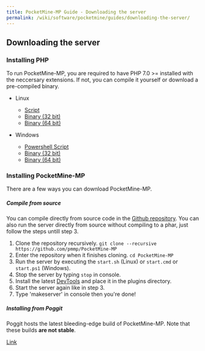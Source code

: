 ```yaml
---
title: PocketMine-MP Guide - Downloading the server
permalink: /wiki/software/pocketmine/guides/downloading-the-server/
---
```

## Downloading the server

### Installing PHP
To run PocketMine-MP, you are required to have PHP 7.0 >= installed with the neccersary extensions. If not, you can compile it yourself or download a pre-compiled binary.

* Linux
  * [Script](https://github.com/pmmp/php-build-scripts/tree/master/compile.sh?raw=true)  
  * [Binary (32 bit)](https://bintray.com/pocketmine/PocketMine/download_file?file_path=PHP_7.0.6_x86_Linux.tar.gz)  
  * [Binary (64 bit)](https://bintray.com/pocketmine/PocketMine/download_file?file_path=PHP_7.0.6_x86-64_Linux.tar.gz)  
  
* Windows
  * [Powershell Script](https://github.com/pmmp/php-build-scripts/blob/master/windows-binaries.ps1?raw=true)  
  * [Binary (32 bit)](https://bintray.com/pocketmine/PocketMine/download_file?file_path=PHP_7.0.3_x86_Windows.tar.gz)  
  * [Binary (64 bit)](https://bintray.com/pocketmine/PocketMine/download_file?file_path=PHP_7.0.3_x64_Windows.tar.gz)  
  
  
### Installing PocketMine-MP
There are a few ways you can download PocketMine-MP. 

##### Compile from source
You can compile directly from source code in the [Github repository](https://github.com/pmmp/PocketMine-MP). You can also run the server directly from source without compiling to a phar, just follow the steps untill step 3.

1. Clone the repository recursively. `git clone --recursive https://github.com/pmmp/PocketMine-MP`  
2. Enter the repository when it finishes cloning. `cd PocketMine-MP`  
3. Run the server by executing the `start.sh` (Linux) or `start.cmd` or `start.ps1` (Windows).
4. Stop the server by typing `stop` in console.
5. Install the latest [DevTools](https://github.com/pmmp/PocketMine-DevTools) and place it in the plugins directory.
6. Start the server again like in step 3.
7. Type 'makeserver' in console then you're done!

##### Installing from Poggit
Poggit hosts the latest bleeding-edge build of PocketMine-MP. Note that these builds **are not stable**.

[Link](https://poggit.pmmp.io/ci/pmmp/PocketMine-MP/~?branch=master)
